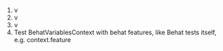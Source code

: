 1. v
2. v
3. v
4. Test BehatVariablesContext with behat features, like Behat tests itself, e.g. context.feature
